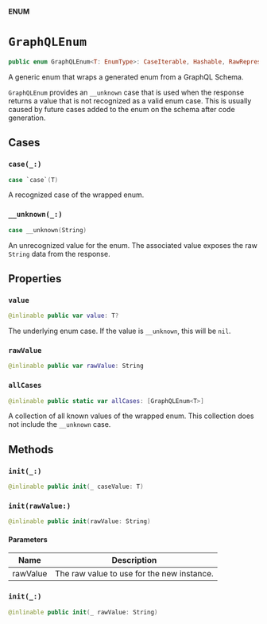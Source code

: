 **ENUM**

# `GraphQLEnum`

```swift
public enum GraphQLEnum<T: EnumType>: CaseIterable, Hashable, RawRepresentable
```

A generic enum that wraps a generated enum from a GraphQL Schema.

`GraphQLEnum` provides an `__unknown` case that is used when the response returns a value that
is not recognized as a valid enum case. This is usually caused by future cases added to the enum
on the schema after code generation.

## Cases
### `case(_:)`

```swift
case `case`(T)
```

A recognized case of the wrapped enum.

### `__unknown(_:)`

```swift
case __unknown(String)
```

An unrecognized value for the enum.
The associated value exposes the raw `String` data from the response.

## Properties
### `value`

```swift
@inlinable public var value: T?
```

The underlying enum case. If the value is `__unknown`, this will be `nil`.

### `rawValue`

```swift
@inlinable public var rawValue: String
```

### `allCases`

```swift
@inlinable public static var allCases: [GraphQLEnum<T>]
```

A collection of all known values of the wrapped enum.
This collection does not include the `__unknown` case.

## Methods
### `init(_:)`

```swift
@inlinable public init(_ caseValue: T)
```

### `init(rawValue:)`

```swift
@inlinable public init(rawValue: String)
```

#### Parameters

| Name | Description |
| ---- | ----------- |
| rawValue | The raw value to use for the new instance. |

### `init(_:)`

```swift
@inlinable public init(_ rawValue: String)
```
